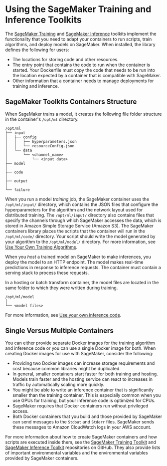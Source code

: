 # Using the SageMaker Training and Inference Toolkits<a name="amazon-sagemaker-toolkits"></a>

The [SageMaker Training](https://github.com/aws/sagemaker-training-toolkit) and [SageMaker Inference](https://github.com/aws/sagemaker-inference-toolkit) toolkits implement the functionality that you need to adapt your containers to run scripts, train algorithms, and deploy models on SageMaker\. When installed, the library defines the following for users:
+ The locations for storing code and other resources\. 
+ The entry point that contains the code to run when the container is started\. Your Dockerfile must copy the code that needs to be run into the location expected by a container that is compatible with SageMaker\. 
+ Other information that a container needs to manage deployments for training and inference\. 

## SageMaker Toolkits Containers Structure<a name="sagemaker-toolkits-structure"></a>

When SageMaker trains a model, it creates the following file folder structure in the container's `/opt/ml` directory\.

```
/opt/ml
├── input
│   ├── config
│   │   ├── hyperparameters.json
│   │   └── resourceConfig.json
│   └── data
│       └── <channel_name>
│           └── <input data>
├── model
│
├── code
│
├── output
│
└── failure
```

When you run a model *training* job, the SageMaker container uses the `/opt/ml/input/` directory, which contains the JSON files that configure the hyperparameters for the algorithm and the network layout used for distributed training\. The `/opt/ml/input/` directory also contains files that specify the channels through which SageMaker accesses the data, which is stored in Amazon Simple Storage Service \(Amazon S3\)\. The SageMaker containers library places the scripts that the container will run in the `/opt/ml/code/` directory\. Your script should write the model generated by your algorithm to the `/opt/ml/model/` directory\. For more information, see [Use Your Own Training Algorithms](your-algorithms-training-algo.md)\.

When you *host* a trained model on SageMaker to make inferences, you deploy the model to an HTTP endpoint\. The model makes real\-time predictions in response to inference requests\. The container must contain a serving stack to process these requests\.

In a hosting or batch transform container, the model files are located in the same folder to which they were written during training\.

```
/opt/ml/model
│
└── <model files>
```

For more information, see [Use your own inference code](your-algorithms-inference-main.md)\.

## Single Versus Multiple Containers<a name="sagemaker-toolkits-separate-images"></a>

You can either provide separate Docker images for the training algorithm and inference code or you can use a single Docker image for both\. When creating Docker images for use with SageMaker, consider the following:
+ Providing two Docker images can increase storage requirements and cost because common libraries might be duplicated\.
+ In general, smaller containers start faster for both training and hosting\. Models train faster and the hosting service can react to increases in traffic by automatically scaling more quickly\.
+ You might be able to write an inference container that is significantly smaller than the training container\. This is especially common when you use GPUs for training, but your inference code is optimized for CPUs\.
+ SageMaker requires that Docker containers run without privileged access\.
+ Both Docker containers that you build and those provided by SageMaker can send messages to the `Stdout` and `Stderr` files\. SageMaker sends these messages to Amazon CloudWatch logs in your AWS account\.

For more information about how to create SageMaker containers and how scripts are executed inside them, see the [SageMaker Training Toolkit](https://github.com/aws/sagemaker-training-toolkit) and [SageMaker Inference Toolkit](https://github.com/aws/sagemaker-inference-toolkit) repositories on GitHub\. They also provide lists of important environmental variables and the environmental variables provided by SageMaker containers\.
